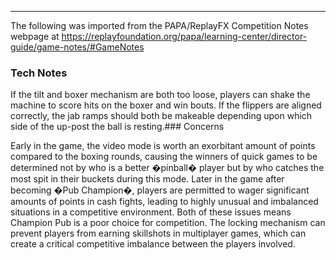 ***
The following was imported from the PAPA/ReplayFX Competition Notes webpage at https://replayfoundation.org/papa/learning-center/director-guide/game-notes/#GameNotes

### Tech Notes
            
If the tilt and boxer mechanism are both too loose, players can shake the machine to score hits on the boxer and win bouts. If the flippers are aligned correctly, the jab ramps should both be makeable depending upon which side of the up-post the ball is resting.### Concerns
            
Early in the game, the video mode is worth an exorbitant amount of points compared to the boxing rounds, causing the winners of quick games to be determined not by who is a better �pinball� player but by who catches the most spit in their buckets during this mode. Later in the game after becoming �Pub Champion�, players are permitted to wager significant amounts of points in cash fights, leading to highly unusual and imbalanced situations in a competitive environment. Both of these issues means Champion Pub is a poor choice for competition. The locking mechanism can prevent players from earning skillshots in multiplayer games, which can create a critical competitive imbalance between the players involved.